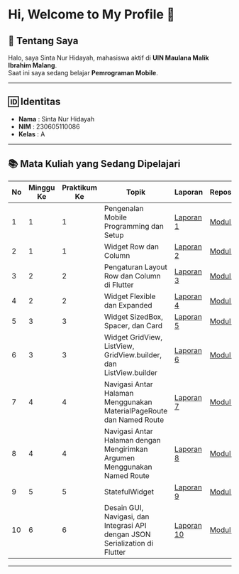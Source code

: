 # Hi, Welcome to My Profile 👋

## 📖 Tentang Saya
Halo, saya Sinta Nur Hidayah, mahasiswa aktif di **UIN Maulana Malik Ibrahim Malang**.  
Saat ini saya sedang belajar **Pemrograman Mobile**.

---

## 🆔 Identitas
- **Nama** : Sinta Nur Hidayah  
- **NIM** : 230605110086  
- **Kelas** : A  

---


## 📚 Mata Kuliah yang Sedang Dipelajari

| No | Minggu Ke | Praktikum Ke         | Topik                                           | Laporan            | Repository  |
|----|--------|---------|-------------------------------------------------|--------------------|-------------|
| 1  | 1 | 1 | Pengenalan Mobile Programming dan Setup         | [Laporan 1](https://drive.google.com/file/d/1t4iSYLCN843Hhq5e47nTVavxf9nsm0r6/view?usp=sharing "Laporan 1")   | [Modul 1](https://github.com/sintahidayah/prak-Mobile-Modul-1 "Modul 1") |
| 2  | 1 | 1 | Widget Row dan Column                          | [Laporan 2](https://drive.google.com/file/d/1Rf4WKC5ZWWvyxmobFYxHeNtHCwvEUqVS/view?usp=sharing "Laporan 2")   | [Modul 2](https://github.com/sintahidayah/prak-Mobile-Modul-2 "Modul 2") |
| 3  | 2 | 2 | Pengaturan Layout Row dan Column di Flutter    | [Laporan 3](https://drive.google.com/file/d/1ODEOOMiIKZNkHy2_gfgVNVZjfNV55nHJ/view?usp=sharing "Laporan 3") | [Modul 3](https://github.com/sintahidayah/prak-Mobile-Modul-3 "Modul 3") |
| 4  | 2 | 2 | Widget Flexible dan Expanded                   | [Laporan 4](https://drive.google.com/file/d/1vF5XoWwI8r6gYzCJXF7H_Mfck9DbQ39t/view?usp=sharing "Laporan 4")     | [Modul 4](https://github.com/sintahidayah/prak-Mobile-Modul-4 "Modul 4") |
| 5 | 3 | 3 | Widget SizedBox, Spacer, dan Card | [Laporan 5](https://drive.google.com/file/d/1yH_q8ZYd2zAwRdtgBgRLBoohNsH3VFBF/view?usp=sharing "Laporan 5") |  [Modul 5](https://github.com/sintahidayah/prak-Mobile-Modul-5 "Modul 5")
| 6 | 3 | 3 | Widget GridView, ListView, GridView.builder, dan ListView.builder | [Laporan 6](https://drive.google.com/file/d/1fRo10dutFfCRvIlWv_pZYrSlOJPepq9Q/view?usp=sharing "Laporan 6") | [Modul 6](https://github.com/sintahidayah/prak-Mobile-Modul-6 "Modul 6")
| 7 | 4 | 4 | Navigasi Antar Halaman Menggunakan MaterialPageRoute dan Named Route | [Laporan 7](https://drive.google.com/file/d/1cF7-KoM0_AD1cxDcLBWRGvPFj6Hn2cIG/view?usp=sharing "Laporan 7") | [Modul 7](https://github.com/sintahidayah/prak-Mobile-Modul-7 "Modul 7") 
| 8 | 4 | 4 | Navigasi Antar Halaman dengan Mengirimkan Argumen Menggunakan Named Route | [Laporan 8](https://drive.google.com/file/d/1f7TAhz_FsUhlzUsaarsEXsW-wEwhpFma/view?usp=sharing "Laporan 8") | [Modul 8](https://github.com/sintahidayah/prak-Mobile-Modul-8 "Modul 8") |
| 9 | 5 | 5 | 	StatefulWidget | [Laporan 9](https://drive.google.com/file/d/1U9Ufe06A0tF0_OCBkP9wo_g7LYa4VYoy/view?usp=drive_link "Laporan 9") | [Modul 9](https://github.com/sintahidayah/prak-Mobile-Modul-9 "Modul 9") |
| 10 | 6 | 6 | 	Desain GUI, Navigasi, dan Integrasi API dengan JSON Serialization di Flutter | [Laporan 10](https://drive.google.com/file/d/1UfTxy8-HusJd4kkkO5hAwUrojly05CVV/view?usp=drive_link "Laporan 10") | [Modul 10](https://github.com/sintahidayah/prak-Mobile-Modul-10 "Modul 10") |
---
